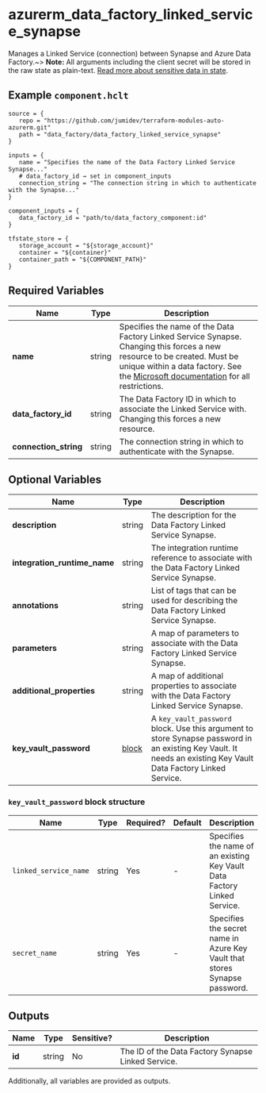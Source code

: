 # azurerm_data_factory_linked_service_synapse

Manages a Linked Service (connection) between Synapse and Azure Data Factory.~> **Note:** All arguments including the client secret will be stored in the raw state as plain-text. [Read more about sensitive data in state](/docs/state/sensitive-data.html).

## Example `component.hclt`

```hcl
source = {
   repo = "https://github.com/jumidev/terraform-modules-auto-azurerm.git"   
   path = "data_factory/data_factory_linked_service_synapse"   
}

inputs = {
   name = "Specifies the name of the Data Factory Linked Service Synapse..."   
   # data_factory_id → set in component_inputs
   connection_string = "The connection string in which to authenticate with the Synapse..."   
}

component_inputs = {
   data_factory_id = "path/to/data_factory_component:id"   
}

tfstate_store = {
   storage_account = "${storage_account}"   
   container = "${container}"   
   container_path = "${COMPONENT_PATH}"   
}

```

## Required Variables

| Name | Type |  Description |
| ---- | --------- |  ----------- |
| **name** | string |  Specifies the name of the Data Factory Linked Service Synapse. Changing this forces a new resource to be created. Must be unique within a data factory. See the [Microsoft documentation](https://docs.microsoft.com/azure/data-factory/naming-rules) for all restrictions. | 
| **data_factory_id** | string |  The Data Factory ID in which to associate the Linked Service with. Changing this forces a new resource. | 
| **connection_string** | string |  The connection string in which to authenticate with the Synapse. | 

## Optional Variables

| Name | Type |  Description |
| ---- | --------- |  ----------- |
| **description** | string |  The description for the Data Factory Linked Service Synapse. | 
| **integration_runtime_name** | string |  The integration runtime reference to associate with the Data Factory Linked Service Synapse. | 
| **annotations** | string |  List of tags that can be used for describing the Data Factory Linked Service Synapse. | 
| **parameters** | string |  A map of parameters to associate with the Data Factory Linked Service Synapse. | 
| **additional_properties** | string |  A map of additional properties to associate with the Data Factory Linked Service Synapse. | 
| **key_vault_password** | [block](#key_vault_password-block-structure) |  A `key_vault_password` block. Use this argument to store Synapse password in an existing Key Vault. It needs an existing Key Vault Data Factory Linked Service. | 

### `key_vault_password` block structure

| Name | Type | Required? | Default | Description |
| ---- | ---- | --------- | ------- | ----------- |
| `linked_service_name` | string | Yes | - | Specifies the name of an existing Key Vault Data Factory Linked Service. |
| `secret_name` | string | Yes | - | Specifies the secret name in Azure Key Vault that stores Synapse password. |



## Outputs

| Name | Type | Sensitive? | Description |
| ---- | ---- | --------- | --------- |
| **id** | string | No  | The ID of the Data Factory Synapse Linked Service. | 

Additionally, all variables are provided as outputs.
